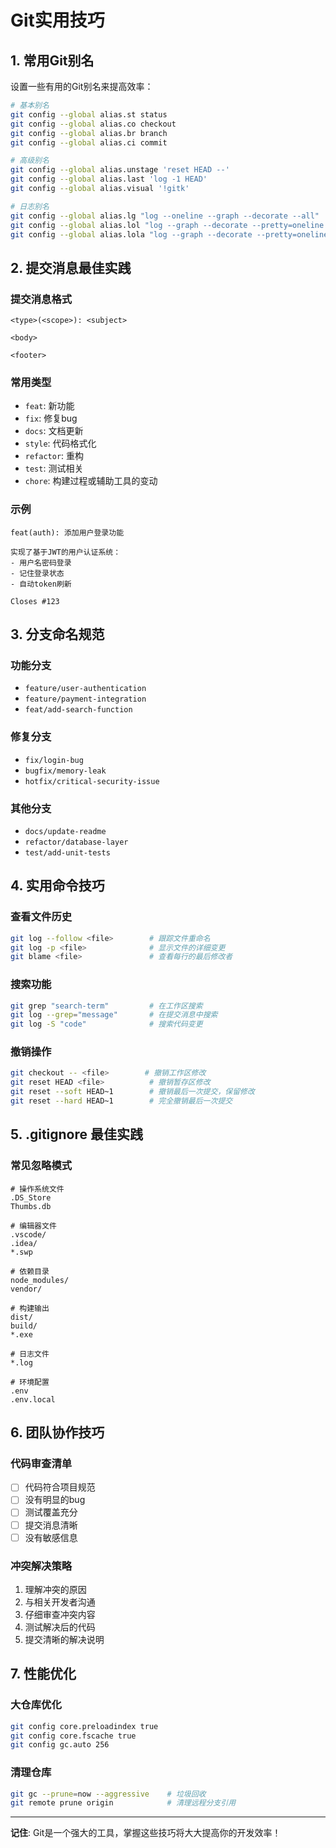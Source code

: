 # Git实用技巧

## 1. 常用Git别名

设置一些有用的Git别名来提高效率：

```bash
# 基本别名
git config --global alias.st status
git config --global alias.co checkout
git config --global alias.br branch
git config --global alias.ci commit

# 高级别名
git config --global alias.unstage 'reset HEAD --'
git config --global alias.last 'log -1 HEAD'
git config --global alias.visual '!gitk'

# 日志别名
git config --global alias.lg "log --oneline --graph --decorate --all"
git config --global alias.lol "log --graph --decorate --pretty=oneline --abbrev-commit"
git config --global alias.lola "log --graph --decorate --pretty=oneline --abbrev-commit --all"
```

## 2. 提交消息最佳实践

### 提交消息格式
```
<type>(<scope>): <subject>

<body>

<footer>
```

### 常用类型
- `feat`: 新功能
- `fix`: 修复bug
- `docs`: 文档更新
- `style`: 代码格式化
- `refactor`: 重构
- `test`: 测试相关
- `chore`: 构建过程或辅助工具的变动

### 示例
```
feat(auth): 添加用户登录功能

实现了基于JWT的用户认证系统：
- 用户名密码登录
- 记住登录状态
- 自动token刷新

Closes #123
```

## 3. 分支命名规范

### 功能分支
- `feature/user-authentication`
- `feature/payment-integration`
- `feat/add-search-function`

### 修复分支
- `fix/login-bug`
- `bugfix/memory-leak`
- `hotfix/critical-security-issue`

### 其他分支
- `docs/update-readme`
- `refactor/database-layer`
- `test/add-unit-tests`

## 4. 实用命令技巧

### 查看文件历史
```bash
git log --follow <file>        # 跟踪文件重命名
git log -p <file>              # 显示文件的详细变更
git blame <file>               # 查看每行的最后修改者
```

### 搜索功能
```bash
git grep "search-term"         # 在工作区搜索
git log --grep="message"       # 在提交消息中搜索
git log -S "code"              # 搜索代码变更
```

### 撤销操作
```bash
git checkout -- <file>        # 撤销工作区修改
git reset HEAD <file>          # 撤销暂存区修改
git reset --soft HEAD~1        # 撤销最后一次提交，保留修改
git reset --hard HEAD~1        # 完全撤销最后一次提交
```

## 5. .gitignore 最佳实践

### 常见忽略模式
```gitignore
# 操作系统文件
.DS_Store
Thumbs.db

# 编辑器文件
.vscode/
.idea/
*.swp

# 依赖目录
node_modules/
vendor/

# 构建输出
dist/
build/
*.exe

# 日志文件
*.log

# 环境配置
.env
.env.local
```

## 6. 团队协作技巧

### 代码审查清单
- [ ] 代码符合项目规范
- [ ] 没有明显的bug
- [ ] 测试覆盖充分
- [ ] 提交消息清晰
- [ ] 没有敏感信息

### 冲突解决策略
1. 理解冲突的原因
2. 与相关开发者沟通
3. 仔细审查冲突内容
4. 测试解决后的代码
5. 提交清晰的解决说明

## 7. 性能优化

### 大仓库优化
```bash
git config core.preloadindex true
git config core.fscache true
git config gc.auto 256
```

### 清理仓库
```bash
git gc --prune=now --aggressive    # 垃圾回收
git remote prune origin            # 清理远程分支引用
```

---

**记住**: Git是一个强大的工具，掌握这些技巧将大大提高你的开发效率！
